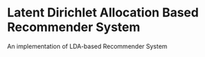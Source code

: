 # Latent Dirichlet Allocation Based Recommender System
An implementation of LDA-based Recommender System
